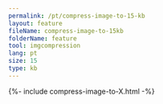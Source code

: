 ```yaml
---
permalink: /pt/compress-image-to-15-kb
layout: feature
fileName: compress-image-to-15kb
folderName: feature
tool: imgcompression
lang: pt
size: 15
type: kb
---
```


{%- include compress-image-to-X.html -%}
